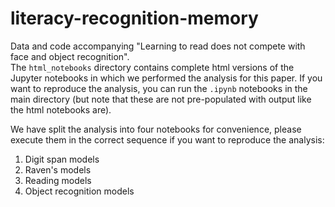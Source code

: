 # literacy-recognition-memory
Data and code accompanying "Learning to read does not compete with face and object recognition".  
The `html_notebooks` directory contains complete html versions of the Jupyter notebooks in which we performed the analysis for this paper. If you want to reproduce the analysis, you can run the `.ipynb` notebooks in the main directory (but note that these are not pre-populated with output like the html notebooks are).

We have split the analysis into four notebooks for convenience, please execute them in the correct sequence if you want to reproduce the analysis:
1. Digit span models
2. Raven's models
3. Reading models
4. Object recognition models

